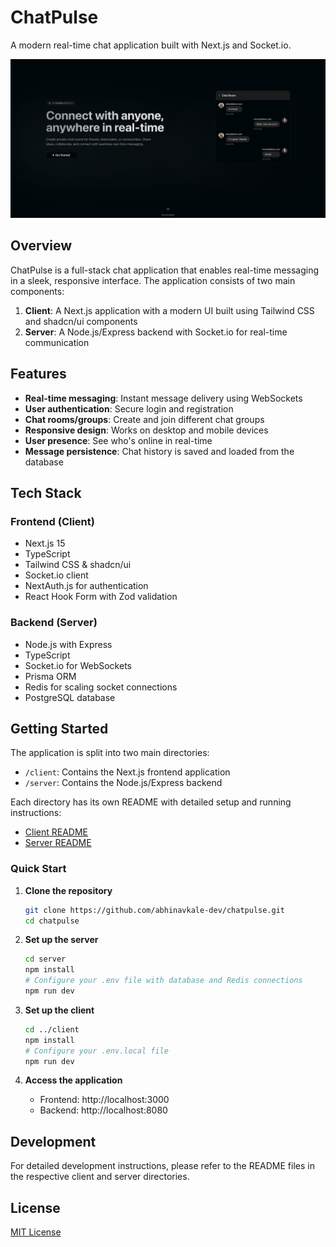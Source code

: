 # ChatPulse

A modern real-time chat application built with Next.js and Socket.io.

<p align="center">
  <img src="client/public/chatpulse.png" alt="ChatPulse Application" width="800">
</p>

## Overview

ChatPulse is a full-stack chat application that enables real-time messaging in a sleek, responsive interface. The application consists of two main components:

1. **Client**: A Next.js application with a modern UI built using Tailwind CSS and shadcn/ui components
2. **Server**: A Node.js/Express backend with Socket.io for real-time communication

## Features

- **Real-time messaging**: Instant message delivery using WebSockets
- **User authentication**: Secure login and registration
- **Chat rooms/groups**: Create and join different chat groups
- **Responsive design**: Works on desktop and mobile devices
- **User presence**: See who's online in real-time
- **Message persistence**: Chat history is saved and loaded from the database

## Tech Stack

### Frontend (Client)
- Next.js 15
- TypeScript
- Tailwind CSS & shadcn/ui
- Socket.io client
- NextAuth.js for authentication
- React Hook Form with Zod validation

### Backend (Server)
- Node.js with Express
- TypeScript
- Socket.io for WebSockets
- Prisma ORM
- Redis for scaling socket connections
- PostgreSQL database

## Getting Started

The application is split into two main directories:

- `/client`: Contains the Next.js frontend application
- `/server`: Contains the Node.js/Express backend

Each directory has its own README with detailed setup and running instructions:

- [Client README](client/README.md)
- [Server README](server/README.md)

### Quick Start

1. **Clone the repository**
   ```bash
   git clone https://github.com/abhinavkale-dev/chatpulse.git
   cd chatpulse
   ```

2. **Set up the server**
   ```bash
   cd server
   npm install
   # Configure your .env file with database and Redis connections
   npm run dev
   ```

3. **Set up the client**
   ```bash
   cd ../client
   npm install
   # Configure your .env.local file
   npm run dev
   ```

4. **Access the application**
   - Frontend: http://localhost:3000
   - Backend: http://localhost:8080

## Development

For detailed development instructions, please refer to the README files in the respective client and server directories.

## License

[MIT License](LICENSE)
